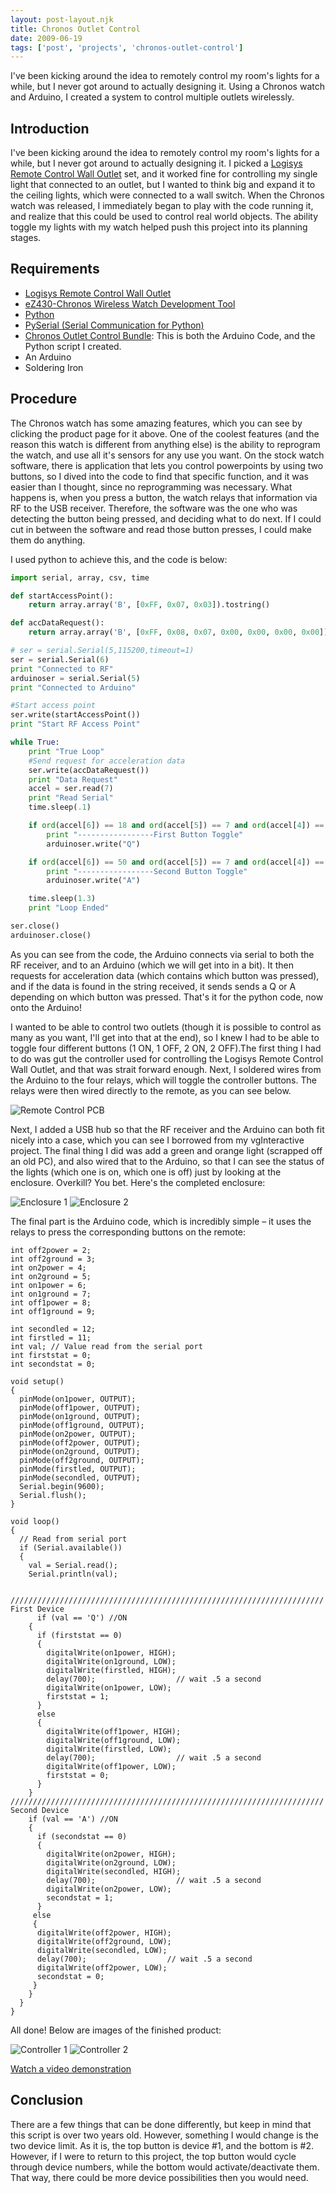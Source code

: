 ```yaml
---
layout: post-layout.njk
title: Chronos Outlet Control
date: 2009-06-19
tags: ['post', 'projects', 'chronos-outlet-control']
---
```

<!-- Excerpt Start -->
I've been kicking around the idea to remotely control my room's lights for a while, but I never got around to actually designing it. Using a Chronos watch and Arduino, I created a system to control multiple outlets wirelessly.
<!-- Excerpt End -->

## Introduction

I've been kicking around the idea to remotely control my room's lights for a while, but I never got around to actually designing it. I picked a [Logisys Remote Control Wall Outlet](http://www.xoxide.com/logisys-remote-outlet-controller.html) set, and it worked fine for controlling my single light that connected to an outlet, but I wanted to think big and expand it to the ceiling lights, which were connected to a wall switch. When the Chronos watch was released, I immediately began to play with the code running it, and realize that this could be used to control real world objects. The ability toggle my lights with my watch helped push this project into its planning stages.

## Requirements

- [Logisys Remote Control Wall Outlet](http://www.xoxide.com/logisys-remote-outlet-controller.html)
- [eZ430-Chronos Wireless Watch Development Tool](http://focus.ti.com/docs/toolsw/folders/print/ez430-chronos.html)
- [Python](http://www.python.org/)
- [PySerial (Serial Communication for Python)](http://pyserial.sourceforge.net/)
- [Chronos Outlet Control Bundle](https://mikefez.com/wp-content/uploads/2009/06/chronosoutlet.rar): This is both the Arduino Code, and the Python script I created.
- An Arduino
- Soldering Iron

## Procedure

The Chronos watch has some amazing features, which you can see by clicking the product page for it above. One of the coolest features (and the reason this watch is different from anything else) is the ability to reprogram the watch, and use all it's sensors for any use you want. On the stock watch software, there is application that lets you control powerpoints by using two buttons, so I dived into the code to find that specific function, and it was easier than I thought, since no reprogramming was necessary. What happens is, when you press a button, the watch relays that information via RF to the USB receiver. Therefore, the software was the one who was detecting the button being pressed, and deciding what to do next. If I could cut in between the software and read those button presses, I could make them do anything.

I used python to achieve this, and the code is below:

```python
import serial, array, csv, time

def startAccessPoint():
    return array.array('B', [0xFF, 0x07, 0x03]).tostring()

def accDataRequest():
    return array.array('B', [0xFF, 0x08, 0x07, 0x00, 0x00, 0x00, 0x00]).tostring()

# ser = serial.Serial(5,115200,timeout=1)
ser = serial.Serial(6)
print "Connected to RF"
arduinoser = serial.Serial(5)
print "Connected to Arduino"

#Start access point
ser.write(startAccessPoint())
print "Start RF Access Point"

while True:
    print "True Loop"
    #Send request for acceleration data
    ser.write(accDataRequest())
    print "Data Request"
    accel = ser.read(7)
    print "Read Serial"
    time.sleep(.1)

    if ord(accel[6]) == 18 and ord(accel[5]) == 7 and ord(accel[4]) == 6 and ord(accel[3]) == 255 and ord(accel[2]) == 0 and ord(accel[1]) == 0 and ord(accel[0]) == 0:
        print "-----------------First Button Toggle"
        arduinoser.write("Q")

    if ord(accel[6]) == 50 and ord(accel[5]) == 7 and ord(accel[4]) == 6 and ord(accel[3]) == 255 and ord(accel[2]) == 0 and ord(accel[1]) == 0 and ord(accel[0]) == 0:
        print "-----------------Second Button Toggle"
        arduinoser.write("A")

    time.sleep(1.3)
    print "Loop Ended"

ser.close()
arduinoser.close()
```

As you can see from the code, the Arduino connects via serial to both the RF receiver, and to an Arduino (which we will get into in a bit). It then requests for acceleration data (which contains which button was pressed), and if the data is found in the string received, it sends sends a Q or A depending on which button was pressed. That's it for the python code, now onto the Arduino!

I wanted to be able to control two outlets (though it is possible to control as many as you want, I'll get into that at the end), so I knew I had to be able to toggle four different buttons (1 ON, 1 OFF, 2 ON, 2 OFF).The first thing I had to do was gut the controller used for controlling the Logisys Remote Control Wall Outlet, and that was strait forward enough. Next, I soldered wires from the Arduino to the four relays, which will toggle the controller buttons. The relays were then wired directly to the remote, as you can see below.

![Remote Control PCB](/images/2009/chronos-pcb.jpg)

Next, I added a USB hub so that the RF receiver and the Arduino can both fit nicely into a case, which you can see I borrowed from my vgInteractive project. The final thing I did was add a green and orange light (scrapped off an old PC), and also wired that to the Arduino, so that I can see the status of the lights (which one is on, which one is off) just by looking at the enclosure. Overkill? You bet. Here's the completed enclosure:

![Enclosure 1](/images/2009/chronos-enclosure1.jpg)
![Enclosure 2](/images/2009/chronos-enclosure2.jpg)

The final part is the Arduino code, which is incredibly simple – it uses the relays to press the corresponding buttons on the remote:

```arduino
int off2power = 2;
int off2ground = 3;
int on2power = 4;
int on2ground = 5;
int on1power = 6;
int on1ground = 7;
int off1power = 8;
int off1ground = 9;

int secondled = 12;
int firstled = 11;
int val; // Value read from the serial port
int firststat = 0;
int secondstat = 0;

void setup()
{
  pinMode(on1power, OUTPUT);
  pinMode(off1power, OUTPUT);
  pinMode(on1ground, OUTPUT);
  pinMode(off1ground, OUTPUT);
  pinMode(on2power, OUTPUT);
  pinMode(off2power, OUTPUT);
  pinMode(on2ground, OUTPUT);
  pinMode(off2ground, OUTPUT);
  pinMode(firstled, OUTPUT);
  pinMode(secondled, OUTPUT);
  Serial.begin(9600);
  Serial.flush();
}

void loop()
{
  // Read from serial port
  if (Serial.available())
  {
    val = Serial.read();
    Serial.println(val);

 ////////////////////////////////////////////////////////////////////// First Device
      if (val == 'Q') //ON
    {
      if (firststat == 0)
      {
        digitalWrite(on1power, HIGH);
        digitalWrite(on1ground, LOW);
        digitalWrite(firstled, HIGH);
        delay(700);                  // wait .5 a second
        digitalWrite(on1power, LOW);
        firststat = 1;
      }
      else
      {
        digitalWrite(off1power, HIGH);
        digitalWrite(off1ground, LOW);
        digitalWrite(firstled, LOW);
        delay(700);                  // wait .5 a second
        digitalWrite(off1power, LOW);
        firststat = 0;
      }
    }
////////////////////////////////////////////////////////////////////// Second Device
    if (val == 'A') //ON
    {
      if (secondstat == 0)
      {
        digitalWrite(on2power, HIGH);
        digitalWrite(on2ground, LOW);
        digitalWrite(secondled, HIGH);
        delay(700);                  // wait .5 a second
        digitalWrite(on2power, LOW);
        secondstat = 1;
      }
     else
     {
      digitalWrite(off2power, HIGH);
      digitalWrite(off2ground, LOW);
      digitalWrite(secondled, LOW);
      delay(700);                  // wait .5 a second
      digitalWrite(off2power, LOW);
      secondstat = 0;
     }
    }
  }
}
```

All done! Below are images of the finished product:

![Controller 1](/images/2009/chronos-controller1.jpg)
![Controller 2](/images/2009/chronos-controller2.jpg)

[Watch a video demonstration](https://www.youtube.com/watch?v=OVxXpPigJME)

## Conclusion

There are a few things that can be done differently, but keep in mind that this script is over two years old. However, something I would change is the two device limit. As it is, the top button is device #1, and the bottom is #2. However, if I were to return to this project, the top button would cycle through device numbers, while the bottom would activate/deactivate them. That way, there could be more device possibilities then you would need.